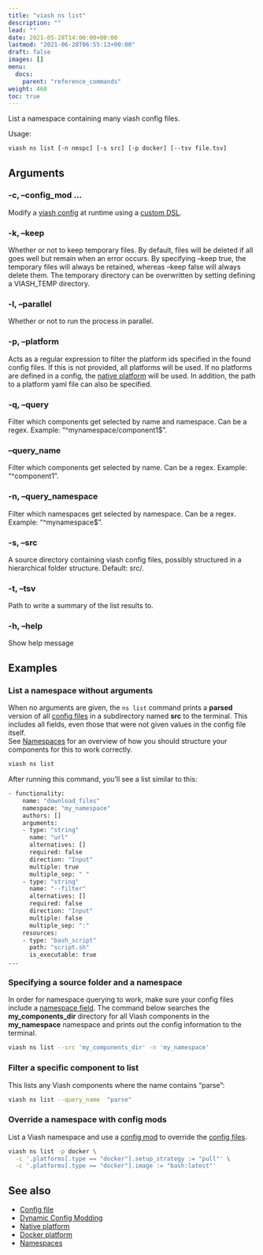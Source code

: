 ```yaml
---
title: "viash ns list"
description: ""
lead: ""
date: 2021-05-28T14:00:00+00:00
lastmod: "2021-06-28T06:55:13+00:00"
draft: false
images: []
menu:
  docs:
    parent: "reference_commands"
weight: 460
toc: true
---
```




List a namespace containing many viash config files.

Usage:

``` bash
viash ns list [-n nmspc] [-s src] [-p docker] [--tsv file.tsv]
```

## Arguments

### -c, –config\_mod <arg>…

Modify a [viash config](/docs/reference_config/config) at runtime using
a [custom DSL](/docs/advanced/config_mods).

### -k, –keep <arg>

Whether or not to keep temporary files. By default, files will be
deleted if all goes well but remain when an error occurs. By specifying
–keep true, the temporary files will always be retained, whereas –keep
false will always delete them. The temporary directory can be
overwritten by setting defining a VIASH\_TEMP directory.

### -l, –parallel

Whether or not to run the process in parallel.

### -p, –platform <arg>

Acts as a regular expression to filter the platform ids specified in the
found config files. If this is not provided, all platforms will be used.
If no platforms are defined in a config, the [native
platform](/docs/reference_config/platform-native) will be used. In
addition, the path to a platform yaml file can also be specified.

### -q, –query <arg>

Filter which components get selected by name and namespace. Can be a
regex. Example: “^mynamespace/component1$”.

### –query\_name <arg>

Filter which components get selected by name. Can be a regex. Example:
“^component1”.

### -n, –query\_namespace <arg>

Filter which namespaces get selected by namespace. Can be a regex.
Example: “^mynamespace$”.

### -s, –src <arg>

A source directory containing viash config files, possibly structured in
a hierarchical folder structure. Default: src/.

### -t, –tsv <arg>

Path to write a summary of the list results to.

### -h, –help

Show help message

## Examples

### List a namespace without arguments

When no arguments are given, the `ns list` command prints a **parsed**
version of all [config files](/docs/reference_config/config) in a
subdirectory named **src** to the terminal. This includes all fields,
even those that were not given values in the config file itself.  
See [Namespaces](/docs/projects/namespaces) for an overview of how you
should structure your components for this to work correctly.

``` bash
viash ns list
```

After running this command, you’ll see a list similar to this:

``` bash
- functionality:
    name: "download_files"
    namespace: "my_namespace"
    authors: []
    arguments:
    - type: "string"
      name: "url"
      alternatives: []
      required: false
      direction: "Input"
      multiple: true
      multiple_sep: " "
    - type: "string"
      name: "--filter"
      alternatives: []
      required: false
      direction: "Input"
      multiple: false
      multiple_sep: ":"
    resources:
    - type: "bash_script"
      path: "script.sh"
      is_executable: true
...
```

### Specifying a source folder and a namespace

In order for namespace querying to work, make sure your config files
include a [namespace
field](/docs/reference_config/functionality/#namespace-string). The
command below searches the **my\_components\_dir** directory for all
Viash components in the **my\_namespace** namespace and prints out the
config information to the terminal.

``` bash
viash ns list --src 'my_components_dir' -n 'my_namespace'
```

### Filter a specific component to list

This lists any Viash components where the name contains “parse”:

``` bash
viash ns list --query_name  "parse"
```

### Override a namespace with config mods

List a Viash namespace and use a [config
mod](/docs/advanced/config_mods) to override the [config
files](/docs/reference_config/config).

``` bash
viash ns list -p docker \
  -c '.platforms[.type == "docker"].setup_strategy := "pull"' \
  -c '.platforms[.type == "docker"].image := "bash:latest"'
```

## See also

-   [Config file](/docs/reference_config/config)
-   [Dynamic Config Modding](/docs/advanced/config_mods)
-   [Native platform](/docs/reference_config/platform-native)
-   [Docker platform](/docs/reference_config/platform-docker)
-   [Namespaces](/docs/projects/namespaces)
